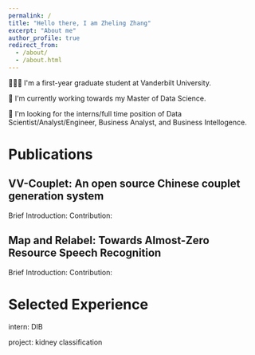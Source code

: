 ```yaml
---
permalink: /
title: "Hello there, I am Zheling Zhang"
excerpt: "About me"
author_profile: true
redirect_from: 
  - /about/
  - /about.html
---
```


👨🏼‍🎓 I'm a first-year graduate student at Vanderbilt University.

📍 I'm currently working towards my Master of Data Science.

💼 I'm looking for the interns/full time position of Data Scientist/Analyst/Engineer, Business Analyst, and Business Intellogence.

# Publications

## VV-Couplet: An open source Chinese couplet generation system
  Brief Introduction:
  Contribution:

## Map and Relabel: Towards Almost-Zero Resource Speech Recognition
  Brief Introduction:
  Contribution:



# Selected Experience

intern: DIB

project: kidney classification

